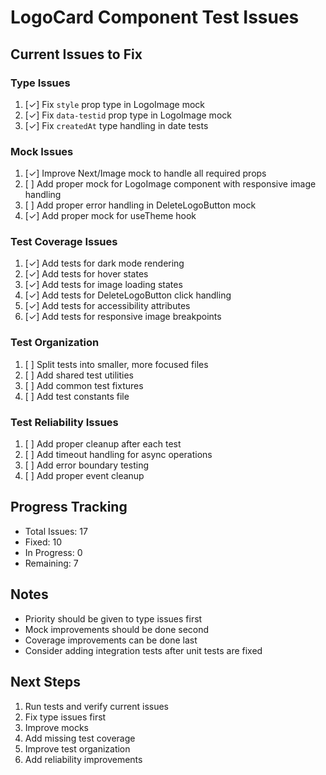 # LogoCard Component Test Issues

## Current Issues to Fix

### Type Issues
1. [✓] Fix `style` prop type in LogoImage mock
2. [✓] Fix `data-testid` prop type in LogoImage mock
3. [✓] Fix `createdAt` type handling in date tests

### Mock Issues
1. [✓] Improve Next/Image mock to handle all required props
2. [ ] Add proper mock for LogoImage component with responsive image handling
3. [ ] Add proper error handling in DeleteLogoButton mock
4. [✓] Add proper mock for useTheme hook

### Test Coverage Issues
1. [✓] Add tests for dark mode rendering
2. [✓] Add tests for hover states
3. [✓] Add tests for image loading states
4. [✓] Add tests for DeleteLogoButton click handling
5. [✓] Add tests for accessibility attributes
6. [✓] Add tests for responsive image breakpoints

### Test Organization
1. [ ] Split tests into smaller, more focused files
2. [ ] Add shared test utilities
3. [ ] Add common test fixtures
4. [ ] Add test constants file

### Test Reliability Issues
1. [ ] Add proper cleanup after each test
2. [ ] Add timeout handling for async operations
3. [ ] Add error boundary testing
4. [ ] Add proper event cleanup

## Progress Tracking

- Total Issues: 17
- Fixed: 10
- In Progress: 0
- Remaining: 7

## Notes

- Priority should be given to type issues first
- Mock improvements should be done second
- Coverage improvements can be done last
- Consider adding integration tests after unit tests are fixed

## Next Steps

1. Run tests and verify current issues
2. Fix type issues first
3. Improve mocks
4. Add missing test coverage
5. Improve test organization
6. Add reliability improvements 